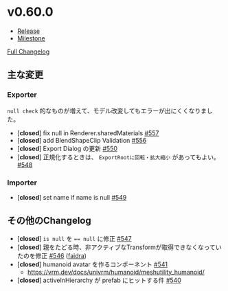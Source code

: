 # v0.60.0

* [Release](https://github.com/matonnet/UniVRM/releases/tag/v0.60.0)
* [Milestone](https://github.com/matonnet/UniVRM/milestone/19?closed=1)

[Full Changelog](https://github.com/matonnet/UniVRM/compare/v0.59.0...v0.60.0)

## 主な変更

### Exporter

`null check` 的なものが増えて、モデル改変してもエラーが出にくくなりました。

- [**closed**] fix null in Renderer.sharedMaterials [\#557](https://github.com/matonnet/UniVRM/pull/557)
- [**closed**] add BlendShapeClip Validation [\#556](https://github.com/matonnet/UniVRM/pull/556)
- [**closed**] Export Dialog の更新 [\#550](https://github.com/matonnet/UniVRM/pull/550)
- [**closed**] 正規化するときは、 `ExportRootに回転・拡大縮小` があってもよい。 [\#548](https://github.com/matonnet/UniVRM/pull/548)

### Importer

- [**closed**] set name if name is null [\#549](https://github.com/matonnet/UniVRM/pull/549)

## その他のChangelog

- [**closed**] `is null` を `== null` に修正 [\#547](https://github.com/matonnet/UniVRM/pull/547)
- [**closed**] 親をたどる時、非アクティブなTransformが取得できなくなっていたのを修正 [\#546](https://github.com/matonnet/UniVRM/pull/546) ([faidra](https://github.com/faidra))
- [**closed**] humanoid avatar を作るコンポーネント [\#541](https://github.com/matonnet/UniVRM/pull/541)
  * https://vrm.dev/docs/univrm/humanoid/meshutility_humanoid/
- [**closed**] activeInHierarchy が prefab にヒットする件 [\#540](https://github.com/matonnet/UniVRM/pull/540)
